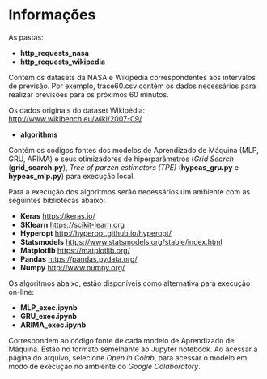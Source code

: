 # Informações

As pastas:
-  **http_requests_nasa** 
- **http_requests_wikipedia**

Contém os datasets da NASA e Wikipédia correspondentes aos intervalos de previsão. Por exemplo, trace60.csv contém os dados necessários para realizar previsões para os próximos 60 minutos.

Os dados originais do dataset Wikipédia: http://www.wikibench.eu/wiki/2007-09/

- **algorithms**

Contém os códigos fontes dos modelos de Aprendizado de Máquina (MLP, GRU, ARIMA) e seus otimizadores de hiperparâmetros (*Grid Search* (**grid_search.py**), *Tree of parzen estimators (TPE)* (**hypeas_gru.py** e **hypeas_mlp.py**) para execução local.

Para a execução dos algoritmos serão necessários um ambiente com as seguintes bibliotécas abaixo:

- **Keras** https://keras.io/
- **SKlearn** https://scikit-learn.org
- **Hyperopt** http://hyperopt.github.io/hyperopt/
- **Statsmodels** https://www.statsmodels.org/stable/index.html
- **Matplotlib** https://matplotlib.org/
- **Pandas** https://pandas.pydata.org/
- **Numpy** http://www.numpy.org/

Os algoritmos abaixo, estão disponíveis como alternativa para  execução on-line:
- **MLP_exec.ipynb**
- **GRU_exec.ipynb**
- **ARIMA_exec.ipynb**

Correspondem ao código fonte de cada modelo de Aprendizado de Máquina. Estão no formato semelhante ao Jupyter notebook. 
Ao acessar a página do arquivo, selecione *Open in Colab*, para acessar o modelo em modo de execução no ambiente do *Google Colaboratory*.
